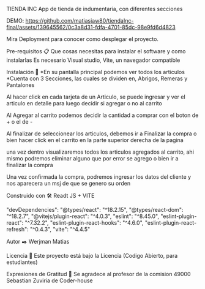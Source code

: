 TIENDA INC
  App de tienda de indumentaria, con diferentes secciones

  DEMO:
  https://github.com/matiasjaw80/tiendaInc-final/assets/139645562/0c3a8d31-fdfa-4701-85dc-98e9fd6d4823


Mira Deployment para conocer como desplegar el proyecto.

<p>Pre-requisitos 📋
Que cosas necesitas para instalar el software y como instalarlas
Es necesario Visual studio, Vite, un navegador compatible
</p>

Instalación 🔧
*En su pantalla principal podemos ver todos los articulos
*Cuenta con 3 Secciones, las cuales se dividen en, Abrigos, Remeras y Pantalones

Al hacer click en cada tarjeta de un Articulo, se puede ingresar y ver el articulo en detalle para luego decidir si agregar o no al carrito

Al Agregar al carrito podemos decidir la cantidad a comprar con el boton de + o el de -

Al finalizar de seleccionear los articulos, debemos ir a Finalizar la compra o bien hacer click en el carrito en la parte superior derecha de la pagina

una vez dentro visualizaremos todos los articulos agregados al carrito, ahi mismo podremos eliminar alguno que por error se agrego o bien ir a finalizar la compra

Una vez confirmada la compra, podremos ingresar los datos del cliente y nos aparecera un msj de que se genero su orden

Construido con 🛠️
Readt JS + VITE

  "devDependencies":
    "@types/react": "^18.2.15",
    "@types/react-dom": "^18.2.7",
    "@vitejs/plugin-react": "^4.0.3",
    "eslint": "^8.45.0",
    "eslint-plugin-react": "^7.32.2",
    "eslint-plugin-react-hooks": "^4.6.0",
    "eslint-plugin-react-refresh": "^0.4.3",
    "vite": "^4.4.5"

Autor ✒️
Werjman Matias


Licencia 📄
Este proyecto está bajo la Licencia (Codigo Abierto, para estudiantes)

Expresiones de Gratitud 🎁
Se agradece al profesor de la comision 49000 Sebastian Zuviria de Coder-house


